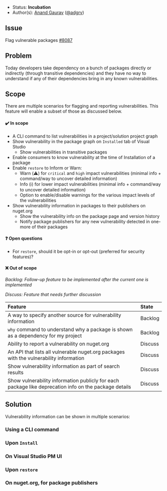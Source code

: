* Status: **Incubation**
* Author(s): [Anand Gaurav](https://github.com/anangaur) ([@adgrv](https://twitter.com/adgrv))

## Issue
Flag vulnerable packages [#8087](https://github.com/NuGet/Home/issues/8087)

## Problem
Today developers take dependency on a bunch of packages directly or indirectly (through transitive dependencies) and they have no way to understand if any of their dependencies bring in any known vulnerabilities. 

## Scope
There are multiple scenarios for flagging and reporting vulnerabilities. This feature will enable a subset of those as discussed below.

#### ✔️ In scope
* A CLI command to list vulnerabilities in a project/solution project graph
* Show vulnerability in the package graph on `Installed` tab of Visual Studio
  - Show vulnerabilities in transitive packages
* Enable consumers to know vulnerability at the time of Installation of a package
* Enable `restore` to Inform or Warn:
  - Warn (⚠️) for `critical` and `high` impact vulnerabilities (minimal info + command/way to uncover detailed information)
  - Info (ℹ️) for lower impact vulnerabilities (minimal info + command/way to uncover detailed information)
  - Option to enable/disable warnings for the various impact levels of the vulnerabilities
* Show vulnerability information in packages to their publishers on nuget.org
  - Show the vulnerability info on the package page and version history
  - Notify package publishers for any new vulnerability detected in one-more of their packages

#### ❓ Open questions
* For `restore`, should it be opt-in or opt-out (preferred for security features)?
 
#### ❌ Out of scope
*Backlog: Follow-up feature to be implemented after the current one is implemented*

*Discuss: Feature that needs further discussion*

| Feature | State |
|:--- |:--- |
| A way to specify another source for vulnerability information | Backlog |
| `why` command to understand why a package is shown as a dependency for my project | Backlog |
| Ability to report a vulnerability on nuget.org | Discuss |
| An API that lists all vulnerable nuget.org packages with the vulnerability information | Discuss |
| Show vulnerability information as part of search results | Discuss |
| Show vulnerability information publicly for each package like deprecation info on the package details | Discuss |

## Solution
Vulnerability information can be shown in multiple scenarios:
### Using a CLI command 

### Upon `Install`

### On Visual Studio PM UI 

### Upon `restore`

### On nuget.org, for package publishers




